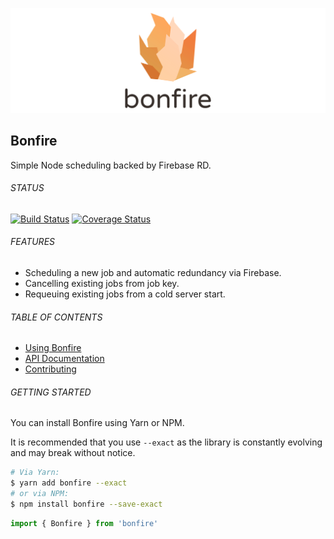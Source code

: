![Front End Developer Desk](docs/img/header.png)


## Bonfire
Simple Node scheduling backed by Firebase RD.

###### STATUS

[![Build Status](https://travis-ci.org/Karn/bonfire.svg?branch=master)](https://travis-ci.org/Karn/bonfire)
[![Coverage Status](https://coveralls.io/repos/github/Karn/bonfire/badge.svg?branch=master)](https://coveralls.io/github/Karn/bonfire?branch=master)

###### FEATURES
- Scheduling a new job and automatic redundancy via Firebase.
- Cancelling existing jobs from job key.
- Requeuing existing jobs from a cold server start.


###### TABLE OF CONTENTS
- [Using Bonfire](docs/usage.md)
- [API Documentation](docs/api/documentation.md)
- [Contributing](.github/CONTRIBUTING.md)


###### GETTING STARTED
You can install Bonfire using Yarn or NPM. 

It is recommended that you use `--exact` as the library is constantly evolving and may break without notice.

```sh
# Via Yarn:
$ yarn add bonfire --exact
# or via NPM:
$ npm install bonfire --save-exact
```

```javascript
import { Bonfire } from 'bonfire'
```
